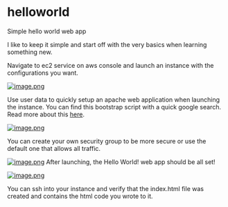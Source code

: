 # helloworld
Simple hello world web app

I like to keep it simple and start off with the very basics when learning something new.

Navigate to ec2 service on aws console and launch an instance with the configurations you want.

[![image.png](https://i.postimg.cc/L4qgT4fc/image.png)](https://postimg.cc/14QzRQvB)

Use user data to quickly setup an apache web application when launching the instance. You can find this bootstrap script with a quick google search. Read more about this [here](https://docs.aws.amazon.com/AWSEC2/latest/UserGuide/user-data.html).



[![image.png](https://i.postimg.cc/pTFcQbBK/image.png)](https://postimg.cc/sQ3JyLq2)

You can create your own security group to be more secure or use the default one that allows all traffic.



[![image.png](https://i.postimg.cc/MKVcCs9t/image.png)](https://postimg.cc/RNCVfT5n)
After launching, the Hello World! web app should be all set!



[![image.png](https://i.postimg.cc/90TMjMYz/image.png)](https://postimg.cc/tnqy39fH)


You can ssh into your instance and verify that the index.html file was created and contains the html code you wrote to it.
